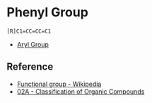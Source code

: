 # Phenyl Group

````smiles
[R]C1=CC=CC=C1
````

* [Aryl Group](Aryl%20Group.md)

## Reference

* [Functional group - Wikipedia](https://en.wikipedia.org/wiki/Functional_group)
* [02A - Classification of Organic Compounds](../../../../00%20-%20Summary/SCCH134%20-%20Organic%20Chemistry%20for%20Medical%20Science/02A%20-%20Classification%20of%20Organic%20Compounds.md)
